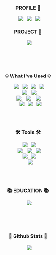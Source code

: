 <div align=center>
<br>
  

<br>

<h3 align="center"><b> PROFILE 📍 </b></h3>
  <a href="[개인%20웹사이트%20또는%20블로그%20주소]" target="_blank"><img src="https://img.shields.io/badge/website-ff69b4?style=for-the-badge&logo=About.me&logoColor=FFFFFF"/></a>
  <a href="https://github.com/xogh3198" target="_blank"><img src="https://img.shields.io/badge/github-000000?style=for-the-badge&logo=github&logoColor=FFFFFF"/></a>
  <a href="[기술%20블로그%20주소]" target="_blank"><img src="https://www.google.com/search?q=https://img.shields.io/badge/techblog-666666%3Fstyle%3Dfor-the-badge%26logo%3Dtistory%26logoColor%3DFFFFFF"/></a>
<br>

<h3 align="center"><b> PROJECT 🧸 </b></h3>
  <a href="[프로젝트%20링크]" target="_blank"><img src="https://www.google.com/search?q=https://img.shields.io/badge/%ED%8B%B0%EC%BC%93%2520%EC%98%88%EB%A7%A4%2520%EC%8B%9C%EC%8A%A4%ED%85%9C-A1BFD7%3Fstyle%3Dfor-the-badge%26logoColor%3DFFFFFF"/></a>
<br>
<br>
<br>

 <h3 align="center"><b>💡 What I've Used 💡</b></h3>
    <a href="" target="_blank"><img src="https://img.shields.io/badge/Java-ED8B00?style=for-the-badge&logo=openjdk&logoColor=white"/></a>
  <a href="" target="_blank"><img src="https://www.google.com/search?q=https://img.shields.io/badge/Spring_Boot-6DB33F%3Fstyle%3Dfor-the-badge%26logo%3Dspring-boot%26logoColor%3Dwhite"/></a>
  <a href="" target="_blank"><img src="https://www.google.com/search?q=https://img.shields.io/badge/JPA-59666C%3Fstyle%3Dfor-the-badge%26logo%3DHibernate%26logoColor%3Dwhite"/></a>
  <a href="" target="_blank"><img src="https://img.shields.io/badge/Apache_Kafka-231F20?style=for-the-badge&logo=apache-kafka&logoColor=white"/></a>
  <br>
    <a href="" target="_blank"><img src="https://www.google.com/search?q=https://img.shields.io/badge/PostgreSQL-4169E1%3Fstyle%3Dfor-the-badge%26logo%3Dpostgresql%26logoColor%3Dwhite"/></a> 
  <a href="" target="_blank"><img src="https://img.shields.io/badge/Redis-DC382D?style=for-the-badge&logo=redis&logoColor=white"/></a>
  <br>
    <a href="" target="_blank"><img src="https://www.google.com/search?q=https://img.shields.io/badge/Amazon_AWS-232F3E%3Fstyle%3Dfor-the-badge%26logo%3Damazonaws%26logoColor%3Dwhite"/></a> 
  <a href="" target="_blank"><img src="https://www.google.com/search?q=https://img.shields.io/badge/Docker-2496ED%3Fstyle%3Dfor-the-badge%26logo%3Ddocker%26logoColor%3Dwhite"/></a> 
  <a href="" target="_blank"><img src="https://www.google.com/search?q=https://img.shields.io/badge/Kubernetes-326CE5%3Fstyle%3Dfor-the-badge%26logo%3Dkubernetes%26logoColor%3Dwhite"/></a> 
  <br>
    <a href="" target="_blank"><img src="https://img.shields.io/badge/JavaScript-F7DF1E?style=for-the-badge&logo=javascript&logoColor=black"/></a>
  <a href="" target="_blank"><img src="https://img.shields.io/badge/HTML5-E34F26?style=for-the-badge&logo=html5&logoColor=white"/></a>
  <a href="" target="_blank"><img src="https://img.shields.io/badge/CSS3-1572B6?style=for-the-badge&logo=css3&logoColor=white"/></a>
<br>
<br>

 <h3><b>🛠 Tools 🛠</b></h3>
    <a href="" target="_blank"><img src="https://img.shields.io/badge/IntelliJ_IDEA-000000.svg?style=for-the-badge&logo=intellij-idea&logoColor=white"/></a>
  <a href="" target="_blank"><img src="https://img.shields.io/badge/Visual_Studio_Code-0078D4?style=for-the-badge&logo=visual%20studio%20code&logoColor=white"/></a>
  <br>
    <a href="" target="_blank"><img src="https://img.shields.io/badge/git-F05032?style=for-the-badge&logo=git&logoColor=FFFFFF"/></a> 
  <a href="" target="_blank"><img src="https://www.google.com/search?q=https://img.shields.io/badge/Helm-0F1689%3Fstyle%3Dfor-the-badge%26logo%3Dhelm%26logoColor%3Dwhite"/></a>
  <a href="" target="_blank"><img src="https://www.google.com/search?q=https://img.shields.io/badge/ArgoCD-EF7B4D%3Fstyle%3Dfor-the-badge%26logo%3Dargo%26logoColor%3Dwhite"/></a>
  <br>
    <a href="" target="_blank"><img src="https://www.google.com/search?q=https://img.shields.io/badge/Prometheus-E6522C%3Fstyle%3Dfor-the-badge%26logo%3Dprometheus%26logoColor%3Dwhite"/></a>
  <a href="" target="_blank"><img src="https://www.google.com/search?q=https://img.shields.io/badge/Grafana-F46800%3Fstyle%3Dfor-the-badge%26logo%3Dgrafana%26logoColor%3Dwhite"/></a>
  <br>
    <a href="" target="_blank"><img src="https://www.google.com/search?q=https://img.shields.io/badge/Swagger-85EA2D%3Fstyle%3Dfor-the-badge%26logo%3Dswagger%26logoColor%3Dblack"/></a>
<br>
<br>

 <h3><b>📚 EDUCATION 📚</b></h3>
  <a href="" target="_blank"><img src="https://www.google.com/search?q=https://img.shields.io/badge/inflearn-00C471%3Fstyle%3Dfor-the-badge%26logoColor%3Dwhite"/></a>

</div>
<br>
<br>

<div align="center">
 <h3><b> 🎄 Github Stats 🎄 </b></h3>
  <img src="https://www.google.com/search?q=https://github-readme-stats.vercel.app/api%3Fusername%3Dxogh3198%26show_icons%3Dtrue%26count_private%3Dtrue%26hide_border%3Dtrue%26theme%3Dradical" align="center" />
</div>  
<br>

<div align="center">
  
  
  
</div>
